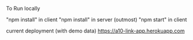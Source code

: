 To Run locally

"npm install" in client
"npm install" in server (outmost)
"npm start" in client

current deployment (with demo data)
https://a10-link-app.herokuapp.com
